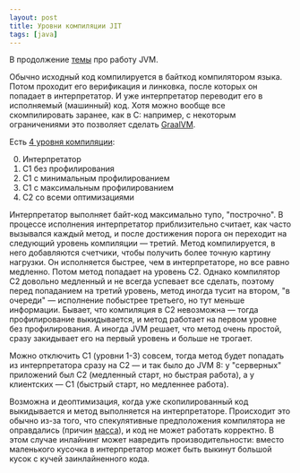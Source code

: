 ```yaml
---
layout: post
title: Уровни компиляции JIT
tags: [java]
---
```

В продолжение [темы](/2021/08/19/jvm-memory.html) про работу JVM.

Обычно исходный код компилируется в байткод компилятором языка. Потом проходит его верификация и линковка, после которых он попадает в интерпретатор. И уже интерпретатор переводит его в исполняемый (машинный) код. Хотя можно вообще все скомпилировать заранее, как в C: например, с некоторым ограничениями это позволяет сделать [GraalVM](https://www.graalvm.org/reference-manual/native-image/).

Есть [4 уровня компиляции](https://youtu.be/9valLOxgDbI?t=1638):

0. Интерпретатор
1. C1 без профилирования
2. C1 с минимальным профилированием
3. C1 с максимальным профилированием
4. C2 со всеми оптимизациями

Интерпретатор выполняет байт-код максимально тупо, "построчно". В процессе исполнения интерпретатор приблизительно считает, как часто вызывался каждый метод, и после достижения порога он переходит на следующий уровень компиляции — третий. Метод компилируется, в него добавляются счетчики, чтобы получить более точную картину нагрузки. Он исполняется быстрее, чем в интерпретаторе, но все равно медленно. Потом метод попадает на уровень C2. Однако компилятор C2 довольно медленный и не всегда успевает все сделать, поэтому перед попаданием на третий уровень, метод иногда тусит на втором, "в очереди" — исполнение побыстрее третьего, но тут меньше информации. Бывает, что компиляция в C2 невозможна — тогда профилирование выкидывается, и метод работает на первом уровне без профилирования. А иногда JVM решает, что метод очень простой, сразу закидывает его на первый уровень и больше не трогает.

Можно отключить C1 (уровни 1-3) совсем, тогда метод будет попадать из интерпретатора сразу на C2 — и так было до JVM 8: у "серверных" приложений был С2 (медленный старт, но быстрая работа), а у клиентских — C1 (быстрый старт, но медленнее работа).

Возможна и деоптимизация, когда уже скопилированный код выкидывается и метод выполняется на интерпретаторе. Происходит это обычно из-за того, что спекулятивные предположения компилятора не оправдались (причин [масса](https://assets.ctfassets.net/oxjq45e8ilak/4CSuXJWn6og0ICSoyuQiCg/fb06755ec55766149f3f170388924402/lifecycle-of-a-jit-compiled-code.pdf)), и код не может работать корректно. В этом случае инлайнинг может навредить производительности: вместо маленького кусочка в интерпретатор может быть выкинут большой кусок с кучей заинлайненного кода.


